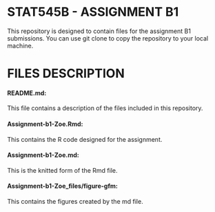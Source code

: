 # STAT545B - ASSIGNMENT B1
This repository is designed to contain files for the assignment B1 submissions. You can use git clone to copy the repository to your local machine.

# FILES DESCRIPTION
#### README.md: 
This file contains a description of the files included in this repository.
#### Assignment-b1-Zoe.Rmd: 
This contains the R code designed for the assignment.
#### Assignment-b1-Zoe.md: 
This is the knitted form of the Rmd file.
#### Assignment-b1-Zoe_files/figure-gfm: 
This contains the figures created by the md file.
